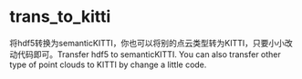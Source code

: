 # trans_to_kitti
将hdf5转换为semanticKITTI，你也可以将别的点云类型转为KITTI，只要小小改动代码即可。Transfer hdf5 to semanticKITTI. You can also transfer other type of point clouds to KITTI by change a little code.
